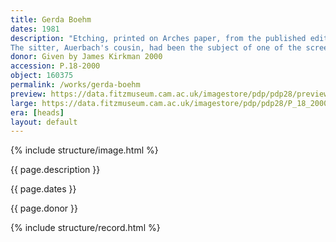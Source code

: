 ```yaml
---
title: Gerda Boehm
dates: 1981
description: "Etching, printed on Arches paper, from the published edition of 50.
The sitter, Auerbach's cousin, had been the subject of one of the screenprints that Auerbach made in the 1960s."
donor: Given by James Kirkman 2000
accession: P.18-2000
object: 160375
permalink: /works/gerda-boehm
preview: https://data.fitzmuseum.cam.ac.uk/imagestore/pdp/pdp28/preview_P_18_2000.jpg
large: https://data.fitzmuseum.cam.ac.uk/imagestore/pdp/pdp28/P_18_2000.jpg
era: [heads]
layout: default
---
```

{% include structure/image.html %}

{{ page.description }}

{{ page.dates }}

{{ page.donor }}

{% include structure/record.html %}
